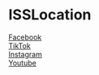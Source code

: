 # ISSLocation

<a href="https://www.facebook.com/zerocruch/">Facebook</a><br>
<a href="https://tiktok.com/@zerocruch">TikTok</a><br>
<a href="https://www.instagram.com/zerocruch_">Instagram</a><br>
<a href="https://www.youtube.com/@zerocruch">Youtube</a><br>
